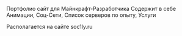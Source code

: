 Портфолио сайт для Майнкрафт-Разработчика
Содержит в себе Анимации, Соц-Сети, Список серверов по опыту, Услуги

Располагается на сайте soc1ly.ru
